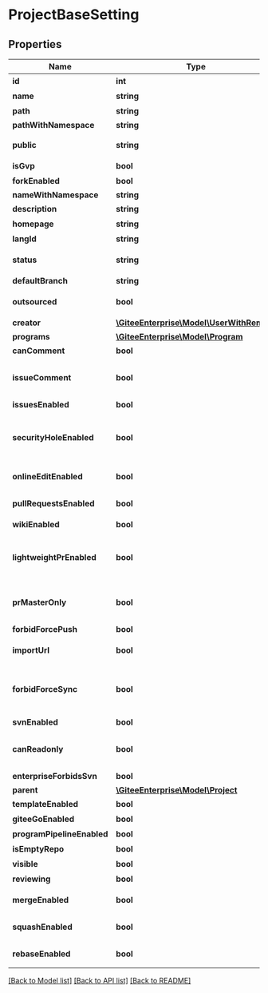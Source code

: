 # ProjectBaseSetting

## Properties
Name | Type | Description | Notes
------------ | ------------- | ------------- | -------------
**id** | **int** | 仓库ID | [optional] 
**name** | **string** | 仓库名称 | [optional] 
**path** | **string** | 仓库路径 | [optional] 
**pathWithNamespace** | **string** | namespace/path | [optional] 
**public** | **string** | 仓库开源属性，0:私有，1:开源，2:内部开源 | [optional] 
**isGvp** | **bool** | 是否为GVP仓库 | [optional] 
**forkEnabled** | **bool** | 是否允许仓库被Fork | [optional] 
**nameWithNamespace** | **string** | namespace_name/path | [optional] 
**description** | **string** | 仓库介绍 | [optional] 
**homepage** | **string** | 仓库主页 | [optional] 
**langId** | **string** | 仓库语言 | [optional] 
**status** | **string** | 仓库状态(已关闭/开发中/已完结/维护中) | [optional] 
**defaultBranch** | **string** | 默认分支 | [optional] 
**outsourced** | **bool** | 仓库类型，0内部，1外包 | [optional] 
**creator** | [**\GiteeEnterprise\Model\UserWithRemark**](UserWithRemark.md) | 仓库负责人 | [optional] 
**programs** | [**\GiteeEnterprise\Model\Program**](Program.md) |  | [optional] 
**canComment** | **bool** | 允许用户对仓库进行评论 | [optional] 
**issueComment** | **bool** | 允许用户对\&quot;关闭\&quot;状态的Issues进行评论 | [optional] 
**issuesEnabled** | **bool** | 轻量级的issue跟踪系统 | [optional] 
**securityHoleEnabled** | **bool** | 允许用户创建涉及敏感信息的Issue，提交后不公开此Issue（可见范围：仓库成员、企业成员） | [optional] 
**onlineEditEnabled** | **bool** | 是否允许仓库文件在线编辑 | [optional] 
**pullRequestsEnabled** | **bool** | 接受pull request，协作开发 | [optional] 
**wikiEnabled** | **bool** | 可以编写文档 | [optional] 
**lightweightPrEnabled** | **bool** | 接受轻量级 Pull Request（用户可以发起轻量级 Pull Request 而无需 Fork 仓库） | [optional] 
**prMasterOnly** | **bool** | 开启的Pull Request，仅管理员、审查者、测试者可见 | [optional] 
**forbidForcePush** | **bool** | 禁止强制推送 | [optional] 
**importUrl** | **bool** | 仓库远程地址(用于强制同步) | [optional] 
**forbidForceSync** | **bool** | 禁止仓库同步(禁止从仓库远程地址或Fork的源仓库强制同步代码，禁止后将关闭同步按钮) | [optional] 
**svnEnabled** | **bool** | 使用SVN管理您的仓库 | [optional] 
**canReadonly** | **bool** | 开启文件/文件夹只读功能(只读文件和SVN支持无法同时启用) | [optional] 
**enterpriseForbidsSvn** | **bool** | 企业是否禁用SVN | [optional] 
**parent** | [**\GiteeEnterprise\Model\Project**](Project.md) |  | [optional] 
**templateEnabled** | **bool** | 是否为模板仓库 | [optional] 
**giteeGoEnabled** | **bool** | 仓库是启用了GiteeGo | [optional] 
**programPipelineEnabled** | **bool** | 是否支持项目级流水线 | [optional] 
**isEmptyRepo** | **bool** | 是否为空仓库 | [optional] 
**visible** | **bool** | 仓库可见性 | [optional] 
**reviewing** | **bool** | 仓库审查状态 | [optional] 
**mergeEnabled** | **bool** | 是否开启 merge 合并选项 | [optional] 
**squashEnabled** | **bool** | 是否开启 squash 合并选项 | [optional] 
**rebaseEnabled** | **bool** | 是否开启 rebase 合并选项 | [optional] 

[[Back to Model list]](../../README.md#documentation-for-models) [[Back to API list]](../../README.md#documentation-for-api-endpoints) [[Back to README]](../../README.md)



